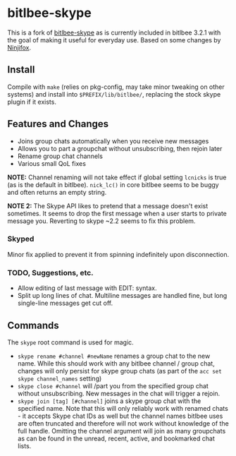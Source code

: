 bitlbee-skype
=============

This is a fork of [bitlbee-skype](https://github.com/vmiklos/bitlbee-skype) as
is currently included in bitlbee 3.2.1 with the goal of making it useful for
everyday use. Based on some changes by [Ninjifox](https://github.com/Ninjifox).

## Install

Compile with `make` (relies on pkg-config, may take minor tweaking on other
systems) and install into `$PREFIX/lib/bitlbee/`, replacing the stock skype
plugin if it exists.

## Features and Changes

- Joins group chats automatically when you receive new messages
- Allows you to part a groupchat without unsubscribing, then rejoin later
- Rename group chat channels
- Various small QoL fixes

**NOTE:** Channel renaming will not take effect if global setting `lcnicks` is
true (as is the default in bitlbee). `nick_lc()` in core bitlbee seems to be
buggy and often returns an empty string.

**NOTE 2:** The Skype API likes to pretend that a message doesn't exist
sometimes. It seems to drop the first message when a user starts to private
message you. Reverting to skype ~2.2 seems to fix this problem.

### Skyped

Minor fix applied to prevent it from spinning indefinitely upon disconnection.

### TODO, Suggestions, etc.

- Allow editing of last message with EDIT: syntax.
- Split up long lines of chat. Multiline messages are handled fine, but long
  single-line messages get cut off.

## Commands

The `skype` root command is used for magic.

- `skype rename #channel #newName`
  renames a group chat to the new name. While this should work with any bitlbee
  channel / group chat, changes will only persist for skype group chats (as part
  of the `acc set skype channel_names` setting)
- `skype close #channel`
  will /part you from the specified group chat without unsubscribing.
  New messages in the chat will trigger a rejoin.
- `skype join [tag] [#channel]`
  joins a skype group chat with the specified name. Note that this will only
  reliably work with renamed chats - it accepts Skype chat IDs as well but the
  channel names bitlbee uses are often truncated and therefore will not work
  without knowledge of the full handle. Omitting the channel argument will
  join as many groupchats as can be found in the unread, recent, active, and
  bookmarked chat lists.
